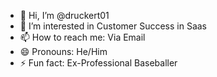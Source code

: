 - 👋 Hi, I’m @druckert01
- 👀 I’m interested in Customer Success in Saas
- 📫 How to reach me: Via Email
- 😄 Pronouns: He/Him
- ⚡ Fun fact: Ex-Professional Baseballer

<!---
druckert01/druckert01 is a ✨ special ✨ repository because its `README.md` (this file) appears on your GitHub profile.
You can click the Preview link to take a look at your changes.
--->
